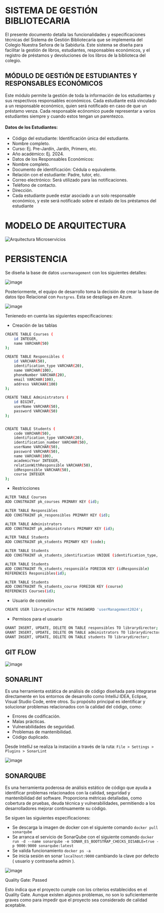 # SISTEMA DE GESTIÓN BIBLIOTECARIA

El presente documento detalla las funcionalidades y especificaciones técnicas del Sistema de
Gestión Bibliotecaria que se implementa del Colegio Nuestra Señora de la Sabiduría. Este
sistema se diseña para facilitar la gestión de libros, estudiantes, responsables económicos, y
el registro de préstamos y devoluciones de los libros de la biblioteca del colegio.


## MÓDULO DE GESTIÓN DE ESTUDIANTES Y RESPONSABLES ECONÓMICOS

Este módulo permite la gestión de toda la información de los estudiantes y sus respectivos
responsables económicos. Cada estudiante está vinculado a un responsable económico, quien
será notificado en caso de que un préstamo venza. Cada responsable ecónomico puede
representar a varios estudiantes siempre y cuando estos tengan un parentezco.

#### Datos de los Estudiantes:

- Código del estudiante: Identificación única del estudiante.
- Nombre completo.
- Curso: Ej. Pre-Jardín, Jardín, Primero, etc.
- Año académico: Ej. 2024.
- Datos de los Responsables Económicos:
- Nombre completo.
- Documento de identificación: Cédula o equivalente.
- Relación con el estudiante: Padre, tutor, etc.
- Correo electrónico: Será utilizado para las notificaciones.
- Teléfono de contacto.
- Dirección.
- Cada estudiante puede estar asociado a un solo responsable económico, y este será notificado sobre el estado de los préstamos del estudiante


# MODELO DE ARQUITECTURA

![Arquitectura Microservicios](https://github.com/user-attachments/assets/fc2d3a0f-76d9-448d-84cd-f659bd49184b)



# PERSISTENCIA

Se diseña la base de datos `usermanagement` con los siguientes detalles:


![image](https://github.com/user-attachments/assets/dcacd7ed-9386-4b19-a537-7575b1bbde72)




Posteriormente, el equipo de desarrollo toma la decisión de crear la base de datos tipo Relacional con `Postgres`. 
Esta se despliaga en Azure. 

![image](https://github.com/user-attachments/assets/b896c484-75c9-4492-9485-dbf0f382979a)

Tenienedo en cuenta las siguientes especificaciones:

- Creación de las tablas

```sh
CREATE TABLE Courses (
    id INTEGER,
    name VARCHAR(50)
);

CREATE TABLE Responsibles (
    id VARCHAR(50),
    identification_type VARCHAR(20),
    name VARCHAR(100),
    phoneNumber VARCHAR(20),
    email VARCHAR(100),
    address VARCHAR(100)
);

CREATE TABLE Administrators (
    id BIGINT,
    userName VARCHAR(50),
    password VARCHAR(50)
);


CREATE TABLE Students (
    code VARCHAR(50),
    identification_type VARCHAR(20),
    identification_number VARCHAR(50),
    userName VARCHAR(50),
    password VARCHAR(50),
    name VARCHAR(100),
    academicYear INTEGER,
    relationWithResponsible VARCHAR(50),
    idResponsible VARCHAR(50),
    course INTEGER
);
```

- Restricciones

```sh
ALTER TABLE Courses
ADD CONSTRAINT pk_courses PRIMARY KEY (id);

ALTER TABLE Responsibles
ADD CONSTRAINT pk_responsibles PRIMARY KEY (id);

ALTER TABLE Administrators
ADD CONSTRAINT pk_administrators PRIMARY KEY (id);

ALTER TABLE Students
ADD CONSTRAINT pk_students PRIMARY KEY (code);

ALTER TABLE Students
ADD CONSTRAINT uk_students_identification UNIQUE (identification_type, identification_number);

ALTER TABLE Students
ADD CONSTRAINT fk_students_responsible FOREIGN KEY (idResponsible)
REFERENCES Responsibles(id);

ALTER TABLE Students
ADD CONSTRAINT fk_students_course FOREIGN KEY (course)
REFERENCES Courses(id);
```

- Usuario de conexión

```sh
CREATE USER librarydirector WITH PASSWORD 'userManagement2024';
```

- Permisos para el usuario

```sh
GRANT INSERT, UPDATE, DELETE ON TABLE responsibles TO librarydirector;
GRANT INSERT, UPDATE, DELETE ON TABLE administrators TO librarydirector;
GRANT INSERT, UPDATE, DELETE ON TABLE students TO librarydirector;
```

## GIT FLOW

![image](https://github.com/user-attachments/assets/3d7357e6-4f33-4de2-a604-328218f742f4)


## SONARLINT
Es una herramienta estática de análisis de código diseñada para integrarse directamente en los entornos de desarrollo como IntelliJ IDEA, Eclipse, Visual Studio Code, entre otros. Su propósito principal es identificar y solucionar problemas relacionados con la calidad del código, como:

* Errores de codificación.
* Malas prácticas.
* Vulnerabilidades de seguridad.
* Problemas de mantenibilidad.
* Código duplicado.

Desde IntelliJ se realiza la instación a través de la ruta:
`File > Settings > Plugins > SonarLint` 

![image](https://github.com/user-attachments/assets/ef5020a2-4186-4968-9239-dc63500cd4c2)

## SONARQUBE

Es una herramienta poderosa de análisis estático de código que ayuda a identificar problemas relacionados con la calidad, seguridad y mantenibilidad del software. Proporciona métricas detalladas, como cobertura de pruebas, deuda técnica y vulnerabilidades, permitiendo a los desarrolladores mejorar continuamente su código.

Se siguen las siguientes especificaciones:
- Se descarga la imagen de docker con el siguiente comando ```docker pull sonarqube``` 
- Se arranca el servicio de SonarQube con el siguiente comando ```docker run -d --name sonarqube -e SONAR_ES_BOOTSTRAP_CHECKS_DISABLE=true -p 9000:9000 sonarqube:latest```
- Se valida funcionamiento ```docker ps -a```
- Se inicia sesión en sonar ```localhost:9000``` cambiando la clave por defecto ( usuario y contraseña admin ). 

![image](https://github.com/user-attachments/assets/be1076c5-ce21-4a2c-b444-eb1ec853508c)

Quality Gate: Passed

Esto indica que el proyecto cumple con los criterios establecidos en el Quality Gate. Aunque existen algunos problemas, no son lo suficientemente graves como para impedir que el proyecto sea considerado de calidad aceptable.
